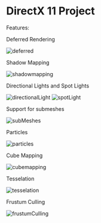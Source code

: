 # DirectX 11 Project

Features:

Deferred Rendering

![deferred](https://user-images.githubusercontent.com/77781581/232917611-e9bed8c1-0930-4e1f-9c69-a1e83e74851a.png)

Shadow Mapping

![shadowmapping](https://user-images.githubusercontent.com/77781581/232917941-33b474e8-c9be-4e9e-ba4b-d1061b9ed60e.png)

Directional Lights and Spot Lights

![directionalLight](https://user-images.githubusercontent.com/77781581/232918017-8e35558b-512f-483b-85a8-af3e5db7bfd8.gif)
![spotLight](https://user-images.githubusercontent.com/77781581/232918029-81b66433-30ac-457c-bb8e-66bf3fa0a59e.gif)

Support for submeshes

![subMeshes](https://user-images.githubusercontent.com/77781581/232918349-86ac55c0-c893-4c45-8bd9-ed57c504698d.gif)

Particles

![particles](https://user-images.githubusercontent.com/77781581/232916662-1a7e5d4d-7707-47ca-9dcd-2f071afe1bd1.gif)

Cube Mapping

![cubemapping](https://user-images.githubusercontent.com/77781581/232917694-f1bbaa61-0db5-406b-aec4-5435f5d5486b.png)

Tesselation

![tesselation](https://user-images.githubusercontent.com/77781581/232916757-f9fc1bed-c55a-438a-8808-eb5de27f96fd.gif)

Frustum Culling

![frustumCulling](https://user-images.githubusercontent.com/77781581/232917029-2c64bf0e-998d-40d1-a697-4c0b17933ff4.gif)
